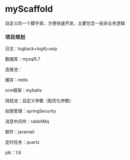 # myScaffold
自定义的一个脚手架，方便快速开发，主要包含一些非业务逻辑


### 项目规划

日志：logback+log4j+aop

数据库：mysql5.7

连接池：

缓存：redis

orm框架：mybatis

线程池：自定义参数（配优化参数）

权限管理：springSecurity

消息中间件：rabbitMq

邮件：javamail

定时任务：quartz

jdk：1.8



